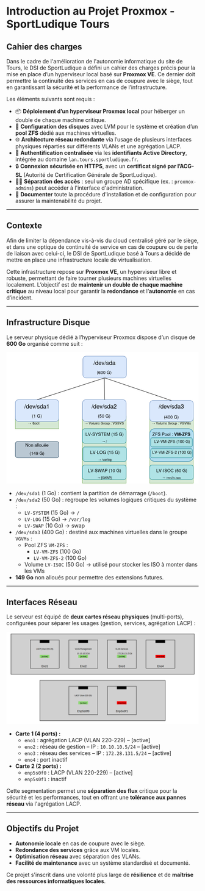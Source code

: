 # Introduction au Projet Proxmox - SportLudique Tours

## Cahier des charges

Dans le cadre de l'amélioration de l'autonomie informatique du site de Tours, le DSI de SportLudique a défini un cahier des charges précis pour la mise en place d’un hyperviseur local basé sur **Proxmox VE**. Ce dernier doit permettre la continuité des services en cas de coupure avec le siège, tout en garantissant la sécurité et la performance de l’infrastructure.

Les éléments suivants sont requis :

- 📦 **Déploiement d’un hyperviseur Proxmox local** pour héberger un double de chaque machine critique.
- 🧱 **Configuration des disques** avec LVM pour le système et création d’un **pool ZFS** dédié aux machines virtuelles.
- 🌐 **Architecture réseau redondante** via l’usage de plusieurs interfaces physiques réparties sur différents VLANs et une agrégation LACP.
- 🔐 **Authentification centralisée** via les **identifiants Active Directory**, intégrée au domaine `lan.tours.sportludique.fr`.
- 🔒 **Connexion sécurisée en HTTPS**, avec un **certificat signé par l’ACG-SL** (Autorité de Certification Générale de SportLudique).
- 🧑‍💻 **Séparation des accès** : seul un groupe AD spécifique (ex. : `proxmox-admins`) peut accéder à l'interface d'administration.
- 📜 **Documenter** toute la procédure d'installation et de configuration pour assurer la maintenabilité du projet.

---

## Contexte

Afin de limiter la dépendance vis-à-vis du cloud centralisé géré par le siège, et dans une optique de continuité de service en cas de coupure ou de perte de liaison avec celui-ci, le DSI de SportLudique basé à Tours a décidé de mettre en place une infrastructure locale de virtualisation.

Cette infrastructure repose sur **Proxmox VE**, un hyperviseur libre et robuste, permettant de faire tourner plusieurs machines virtuelles localement. L’objectif est de **maintenir un double de chaque machine critique** au niveau local pour garantir la **redondance** et l’**autonomie** en cas d’incident.

---

## Infrastructure Disque

Le serveur physique dédié à l’hyperviseur Proxmox dispose d’un disque de **600 Go** organisé comme suit :

![Partitionnement disque](../../assets/images/Lvmprx.png)

- `/dev/sda1` (1 Go) : contient la partition de démarrage (`/boot`).
- `/dev/sda2` (50 Go) : regroupe les volumes logiques critiques du système :
  - `LV-SYSTEM` (15 Go) → `/`
  - `LV-LOG` (15 Go) → `/var/log`
  - `LV-SWAP` (10 Go) → swap
- `/dev/sda3` (400 Go) : destiné aux machines virtuelles dans le groupe `VGVMs` :
  - Pool ZFS `VM-ZFS` :
    - `LV-VM-ZFS` (100 Go)
    - `LV-VM-ZFS-2` (100 Go)
  - Volume `LV-ISOC` (50 Go) → utilisé pour stocker les ISO à monter dans les VMs
- **149 Go** non alloués pour permettre des extensions futures.

---

## Interfaces Réseau

Le serveur est équipé de **deux cartes réseau physiques** (multi-ports), configurées pour séparer les usages (gestion, services, agrégation LACP) :

![Interfaces réseau](../../assets/images/Network-proxmox.png)

- **Carte 1 (4 ports) :**
  - `eno1` : agrégation LACP (VLAN 220-229) – [active]
  - `eno2` : réseau de gestion – IP : `10.10.10.5/24` – [active]
  - `eno3` : réseau des services – IP : `172.28.131.5/24` – [active]
  - `eno4` : port inactif
- **Carte 2 (2 ports) :**
  - `enp5s0f0` : LACP (VLAN 220-229) – [active]
  - `enp5s0f1` : inactif

Cette segmentation permet une **séparation des flux** critique pour la sécurité et les performances, tout en offrant une **tolérance aux pannes réseau** via l'agrégation LACP.

---

## Objectifs du Projet

- **Autonomie locale** en cas de coupure avec le siège.
- **Redondance des services** grâce aux VM locales.
- **Optimisation réseau** avec séparation des VLANs.
- **Facilité de maintenance** avec un système standardisé et documenté.

Ce projet s'inscrit dans une volonté plus large de **résilience** et de **maîtrise des ressources informatiques locales**.

